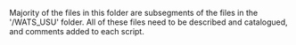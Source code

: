 Majority of the files in this folder are subsegments of the files in the '/WATS_USU' folder.
All of these files need to be described and catalogued, and comments added to each script.

